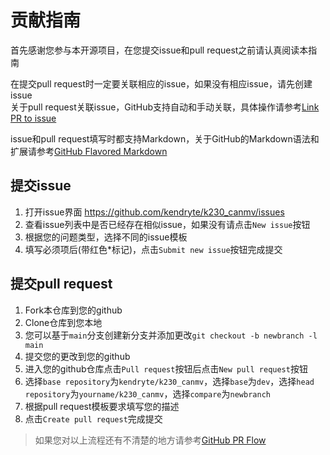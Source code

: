 # 贡献指南

首先感谢您参与本开源项目，在您提交issue和pull request之前请认真阅读本指南

在提交pull request时一定要关联相应的issue，如果没有相应issue，请先创建issue</br>
关于pull request关联issue，GitHub支持自动和手动关联，具体操作请参考[Link PR to issue](https://docs.github.com/en/issues/tracking-your-work-with-issues/linking-a-pull-request-to-an-issue)

issue和pull request填写时都支持Markdown，关于GitHub的Markdown语法和扩展请参考[GitHub Flavored Markdown](https://docs.github.com/en/get-started/writing-on-github)

## 提交issue

1. 打开issue界面 https://github.com/kendryte/k230_canmv/issues
2. 查看issue列表中是否已经存在相似issue，如果没有请点击`New issue`按钮
3. 根据您的问题类型，选择不同的issue模板
4. 填写必须项后(带红色\*标记)，点击`Submit new issue`按钮完成提交

## 提交pull request

1. Fork本仓库到您的github
2. Clone仓库到您本地
3. 您可以基于`main`分支创建新分支并添加更改`git checkout -b newbranch -l main`
4. 提交您的更改到您的github
5. 进入您的github仓库点击`Pull request`按钮后点击`New pull request`按钮
6. 选择`base repository`为`kendryte/k230_canmv`，选择`base`为`dev`，选择`head repository`为`yourname/k230_canmv`，选择`compare`为`newbranch`
7. 根据pull request模板要求填写您的描述
8. 点击`Create pull request`完成提交

> 如果您对以上流程还有不清楚的地方请参考[GitHub PR Flow](https://docs.github.com/en/pull-requests/collaborating-with-pull-requests/proposing-changes-to-your-work-with-pull-requests)

